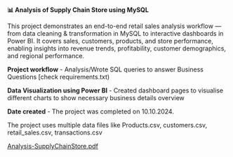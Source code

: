 **📊 Analysis of Supply Chain Store using MySQL**

This project demonstrates an end-to-end retail sales analysis workflow — from data cleaning & transformation in MySQL to interactive dashboards in Power BI.
It covers sales, customers, products, and store performance, enabling insights into revenue trends, profitability, customer demographics, and regional performance.

**Project workflow** - Analysis/Wrote SQL queries to answer Business Questions [check requirements.txt)

**Data Visualization using Power BI** - Created dashboard pages to visualise different charts to show necessary business details overview

**Date created** - The project was completed on 10.10.2024.

The project uses multiple data files like Products.csv, customers.csv, retail_sales.csv, transactions.csv

 [Analysis-SupplyChainStore.pdf](https://github.com/user-attachments/files/22957063/Analysis-SupplyChainStore.pdf)
